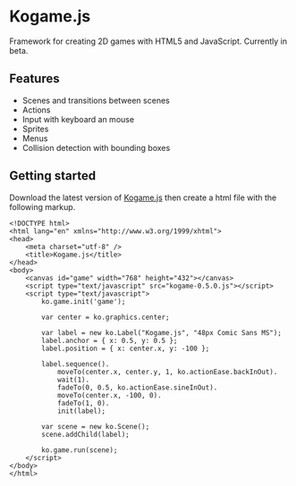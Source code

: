 Kogame.js
=========
Framework for creating 2D games with HTML5 and JavaScript. Currently in beta.

Features
--------
* Scenes and transitions between scenes
* Actions
* Input with keyboard an mouse
* Sprites
* Menus
* Collision detection with bounding boxes

Getting started
---------------
Download the latest version of [Kogame.js](https://raw.github.com/kobingo/kogame.js/master/kogame-0.5.1.js) 
then create a html file with the following markup.

    <!DOCTYPE html>
    <html lang="en" xmlns="http://www.w3.org/1999/xhtml">
    <head>
        <meta charset="utf-8" />
        <title>Kogame.js</title>
    </head>
    <body>
        <canvas id="game" width="768" height="432"></canvas>
        <script type="text/javascript" src="kogame-0.5.0.js"></script>
        <script type="text/javascript">
            ko.game.init('game');
    
            var center = ko.graphics.center;
    
            var label = new ko.Label("Kogame.js", "48px Comic Sans MS");
            label.anchor = { x: 0.5, y: 0.5 };
            label.position = { x: center.x, y: -100 };
            
            label.sequence().
                moveTo(center.x, center.y, 1, ko.actionEase.backInOut).
            	wait(1).
            	fadeTo(0, 0.5, ko.actionEase.sineInOut).
            	moveTo(center.x, -100, 0).
            	fadeTo(1, 0).
            	init(label);
    
            var scene = new ko.Scene();
            scene.addChild(label);
    
            ko.game.run(scene);
        </script>
    </body>
    </html>